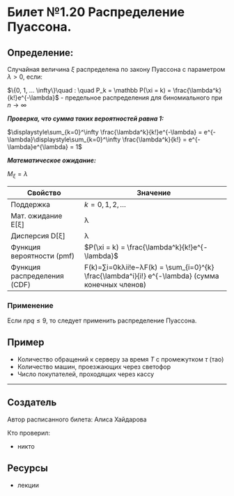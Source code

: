 # Билет №1.20 Распределение Пуассона.

## Определение:

Случайная величина  $\xi$ распределена по закону Пуассона с параметром $\lambda > 0$, если:

$\{0, 1, ... \infty\}\quad : \quad P_k = \mathbb P(\xi = k) = \frac{\lambda^k}{k!}e^{-\lambda}$ - предельное распределения для биномиального при $n \to \infty$

***Проверка, что сумма таких вероятностей равна 1:***

$\displaystyle\sum_{k=0}^\infty \frac{\lambda^k}{k!}e^{-\lambda} = e^{-\lambda}\displaystyle\sum_{k=0}^\infty \frac{\lambda^k}{k!} = e^{-\lambda}e^{\lambda} = 1$

***Математическое ожидание:***

$M_\xi = \lambda$

| Свойство                    | Значение                                                                                         |
| --------------------------- | ------------------------------------------------------------------------------------------------ |
| Поддержка                   | $k=0,1,2,…$                                                                                      |
| Мат. ожидание E[ξ]          | λ                                                                                                |
| Дисперсия D[ξ]              | λ                                                                                                |
| Функция вероятности (pmf)   | $P(\xi = k) = \frac{\lambda^k}{k!}e^{-\lambda}$                                                  |
| Функция распределения (CDF) | F(k)=∑i=0kλii!e−λF(k) = \sum_{i=0}^{k} \frac{\lambda^i}{i!} e^{-\lambda} (сумма конечных членов) |

### Применение

Если $npq \leq 9$, то следует применить распределение Пуассона.

## Пример

- Количество обращений к серверу за время  $T$ с промежутком $\tau$ (тао)
- Количество машин, проезжающих через светофор
- Число покупателей, проходящих через кассу

---
## Создатель

Автор расписанного билета: Алиса Хайдарова

Кто проверил:
- никто

## Ресурсы
- лекции
